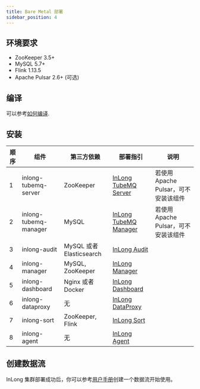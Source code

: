 ```yaml
---
title: Bare Metal 部署
sidebar_position: 4
---
```


## 环境要求
- ZooKeeper 3.5+
- MySQL 5.7+
- Flink 1.13.5
- Apache Pulsar 2.6+ (可选)

## 编译
可以参考[如何编译](quick_start/how_to_build.md).

## 安装
| 顺序 |  组件 | 第三方依赖 | 部署指引                                                                  | 说明 |
|  ----  | ----  | ----  |-----------------------------------------------------------------------| ---- |
| 1 | inlong-tubemq-server | ZooKeeper | [InLong TubeMQ Server](modules/tubemq/quick_start.md)                 | 若使用Apache Pulsar，可不安装该组件 |
| 2 | inlong-tubemq-manager | MySQL | [InLong TubeMQ Manager](modules/tubemq/tubemq-manager/quick_start.md) | 若使用Apache Pulsar，可不安装该组件 |
| 3 | inlong-audit | MySQL 或者 Elasticsearch | [InLong Audit](modules/audit/quick_start.md)                          |  |
| 4 | inlong-manager | MySQL, ZooKeeper  | [InLong Manager](modules/manager/quick_start.md)                      |  |
| 5 | inlong-dashboard | Nginx 或者 Docker | [InLong Dashboard](modules/dashboard/quick_start.md)                    | |
| 6 | inlong-dataproxy | 无 | [InLong DataProxy](modules/dataproxy/quick_start.md)                  |  |
| 7 | inlong-sort | ZooKeeper, Flink | [InLong Sort](modules/sort/quick_start.md)                            |  |
| 8 | inlong-agent | 无 | [InLong Agent](modules/agent/quick_start.md)                          |  |
## 创建数据流
InLong 集群部署成功后，你可以参考[用户手册](user_guide/user_manual.md)创建一个数据流开始使用。

